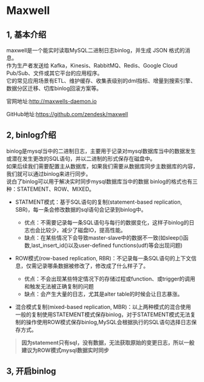 
# **Maxwell**

## 1, 基本介绍 
  maxwell是一个能实时读取MySQL二进制日志binlog，并生成 JSON 格式的消息。    
  作为生产者发送给 Kafka，Kinesis、RabbitMQ、Redis、Google Cloud Pub/Sub、文件或其它平台的应用程序。  
  它的常见应用场景有ETL、维护缓存、收集表级别的dml指标、增量到搜索引擎、数据分区迁移、切库binlog回滚方案等。   
  
  官网地址:http://maxwells-daemon.io  
  
  GitHub地址:https://github.com/zendesk/maxwell
  
  
## 2, binlog介绍
  binlog是mysql当中的二进制日志，主要用于记录对mysql数据库当中的数据发生或潜在发生更改的SQL语句，并以二进制的形式保存在磁盘中。  
  如果后续我们需要配置主从数据库，如果我们需要从数据库同步主数据库的内容，我们就可以通过binlog来进行同步。   
  说白了binlog可以用于解决实时同步mysql数据库当中的数据 binlog的格式也有三种：STATEMENT、ROW、MIXED。 
  
  - STATMENT模式：基于SQL语句的复制(statement-based replication, SBR)，每一条会修改数据的sql语句会记录到binlog中。  
    - 优点：不需要记录每一条SQL语句与每行的数据变化，这样子binlog的日志也会比较少，减少了磁盘IO，提高性能。  
    - 缺点：在某些情况下会导致master-slave中的数据不一致(如sleep()函数,last_insert_id()以及user-defined functions(udf)等会出现问题)  
  
  - ROW模式(row-based replication, RBR)：不记录每一条SQL语句的上下文信息，仅需记录哪条数据被修改了，修改成了什么样子了。
    - 优点：不会出现某些特定情况下的存储过程或function、或trigger的调用和触发无法被正确复制的问题
    - 缺点：会产生大量的日志，尤其是alter table的时候会让日志暴涨。
  
  - 混合模式复制(mixed-based replication, MBR)：以上两种模式的混合使用  
    一般的复制使用STATEMENT模式保存binlog，对于STATEMENT模式无法复制的操作使用ROW模式保存binlog,MySQL会根据执行的SQL语句选择日志保存方式。
 
  > **因为statement只有sql，没有数据，无法获取原始的变更日志，所以一般建议为ROW模式mysql数据实时同步**  


## 3, 开启binlog
 
  
